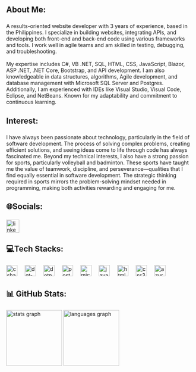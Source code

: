 <h2 align="left">About Me:</h2>

###

<p align="left">A results-oriented website developer with 3 years of experience, based in the Philippines. I specialize in building websites, integrating APIs, and developing both front-end and back-end code using various frameworks and tools. I work well in agile teams and am skilled in testing, debugging, and troubleshooting.<br><br>My expertise includes C#, VB .NET, SQL, HTML, CSS, JavaScript, Blazor, ASP .NET, .NET Core, Bootstrap, and API development. I am also knowledgeable in data structures, algorithms, Agile development, and database management with Microsoft SQL Server and Postgres. Additionally, I am experienced with IDEs like Visual Studio, Visual Code, Eclipse, and NetBeans. Known for my adaptability and commitment to continuous learning.</p>

###

<h2 align="left">Interest:</h2>

###

<p align="left">I have always been passionate about technology, particularly in the field of software development. The process of solving complex problems, creating efficient solutions, and seeing ideas come to life through code has always fascinated me. Beyond my technical interests, I also have a strong passion for sports, particularly volleyball and badminton. These sports have taught me the value of teamwork, discipline, and perseverance—qualities that I find equally essential in software development. The strategic thinking required in sports mirrors the problem-solving mindset needed in programming, making both activities rewarding and engaging for me.</p>

###

<h2 align="left">🌐Socials:</h2>

###

<div align="left">
  <a href="https://www.linkedin.com/in/rica-namoro-b89110249/" target="_blank">
    <img src="https://img.shields.io/static/v1?message=LinkedIn&logo=linkedin&label=&color=0077B5&logoColor=white&labelColor=&style=for-the-badge" height="35" alt="linkedin logo"  />
  </a>
</div>

###

<h2 align="left">💻Tech Stacks:</h2>

###

<div align="left">
  <img src="https://img.shields.io/badge/C Sharp-239120?logo=csharp&logoColor=white&style=for-the-badge" height="30" alt="csharp logo"  />
  <img width="12" />
  <img src="https://img.shields.io/badge/.NET-512BD4?logo=dotnet&logoColor=white&style=for-the-badge" height="30" alt="dot-net logo"  />
  <img width="12" />
  <img src="https://cdn.jsdelivr.net/gh/devicons/devicon/icons/dotnetcore/dotnetcore-original.svg" height="30" alt="dotnetcore logo"  />
  <img width="12" />
  <img src="https://img.shields.io/badge/PostgreSQL-4169E1?logo=postgresql&logoColor=white&style=for-the-badge" height="30" alt="postgresql logo"  />
  <img width="12" />
  <img src="https://img.shields.io/badge/Microsoft SQL Server-CC2927?logo=microsoftsqlserver&logoColor=white&style=for-the-badge" height="30" alt="microsoftsqlserver logo"  />
  <img width="12" />
  <img src="https://img.shields.io/badge/JavaScript-F7DF1E?logo=javascript&logoColor=black&style=for-the-badge" height="30" alt="javascript logo"  />
  <img width="12" />
  <img src="https://img.shields.io/badge/HTML5-E34F26?logo=html5&logoColor=white&style=for-the-badge" height="30" alt="html5 logo"  />
  <img width="12" />
  <img src="https://img.shields.io/badge/CSS3-1572B6?logo=css3&logoColor=white&style=for-the-badge" height="30" alt="css3 logo"  />
  <img width="12" />
  <img src="https://img.shields.io/badge/Microsoft Azure-0078D4?logo=microsoftazure&logoColor=white&style=for-the-badge" height="30" alt="azure logo"  />
</div>

###

<h2 align="left">📊 GitHub Stats:</h2>

###

<div align="left">
  <img src="https://github-readme-stats.vercel.app/api?username=dvrica07&hide_title=false&hide_rank=false&show_icons=true&include_all_commits=true&count_private=true&disable_animations=false&theme=dracula&locale=en&hide_border=false&order=1" height="150" alt="stats graph"  />
  <img src="https://github-readme-stats.vercel.app/api/top-langs?username=dvrica07&locale=en&hide_title=false&layout=compact&card_width=320&langs_count=5&theme=dracula&hide_border=false&order=2" height="150" alt="languages graph"  />
</div>

###
